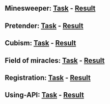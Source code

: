 ## Minesweeper: **[Task](https://docs.google.com/document/d/1hGj9L9Qhuetg3Na76XUHqTiZ_ig4nu2neia_1nrS01o/edit)** - **[Result](https://axissixa57.github.io/minesweeper/)**
## Pretender: **[Task](https://learn.paradox.red/js/task/task_5/task_5.pdf)** - **[Result](https://axissixa57.github.io/pretender/)**
## Cubism: **[Task](https://docs.google.com/document/d/1tujZxwsRo4dKjmRCYSNHwfkfYxp_m8maavr73WwrGsg/edit)** - **[Result](https://axissixa57.github.io/cubism/)**
## Field of miracles: **[Task](https://learn.paradox.red/js/task/task_6/task_6.pdf)** - **[Result](https://axissixa57.github.io/field-of-miracles/)**
## Registration: **[Task](https://docs.google.com/document/d/1XMyoIl2tOFcUpP3wqh4N3yf6z-SO8FhTvZMLds1h6NE/edit)** - **[Result](https://axissixa57.github.io/registration/)**
## Using-API: **[Task](https://docs.google.com/document/d/1f8mArr8ueNpY6SozuJZykEuA_YmBnRubWXpAQGDjuMY/edit)** - **[Result](https://axissixa57.github.io/using-API/)**
 

